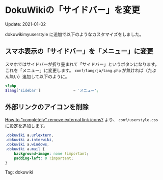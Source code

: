 # DokuWikiの「サイドバー」を変更

Update: 2021-01-02


dokuwikimyuserstyle に追加で以下のようなカスタマイズをしました。

## スマホ表示の「サイドバー」を「メニュー」に変更

スマホではサイドバーが折り畳まれて「サイドバー」というボタンになります。
これを「メニュー」に変更します。
``conf/lang/ja/lang.php`` が無ければ（たぶん無い）追加して以下のように。

```php
<?php
$lang['sidebar']               = 'メニュー';
```

## 外部リンクのアイコンを削除

[How to "completely" remove external link icons?](https://forum.dokuwiki.org/d/17349-solved-how-to-completely-remove-external-link-icons)
より、 ``conf/userstyle.css`` に設定を追加します。

```css
.dokuwiki a.urlextern,
.dokuwiki a.interwiki,
.dokuwiki a.windows,
.dokuwiki a.mail {
    background-image: none !important;
    padding-left: 0 !important;
}
```

Tag: dokuwiki
